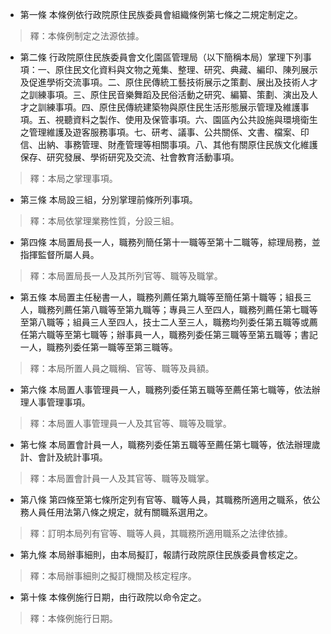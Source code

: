 * 第一條 本條例依行政院原住民族委員會組織條例第七條之二規定制定之。

> 釋：本條例制定之法源依據。

* 第二條 行政院原住民族委員會文化園區管理局（以下簡稱本局）掌理下列事項：一、原住民文化資料與文物之蒐集、整理、研究、典藏、編印、陳列展示及促進學術交流事項。二、原住民傳統工藝技術展示之策劃、展出及技術人才之訓練事項。三、原住民音樂舞蹈及民俗活動之研究、編纂、策劃、演出及人才之訓練事項。四、原住民傳統建築物與原住民生活形態展示管理及維護事項。五、視聽資料之製作、使用及保管事項。六、園區內公共設施與環境衛生之管理維護及遊客服務事項。七、研考、議事、公共關係、文書、檔案、印信、出納、事務管理、財產管理等相關事項。八、其他有關原住民族文化維護保存、研究發展、學術研究及交流、社會教育活動事項。

> 釋：本局之掌理事項。

* 第三條 本局設三組，分別掌理前條所列事項。

> 釋：本局依掌理業務性質，分設三組。

* 第四條 本局置局長一人，職務列簡任第十一職等至第十二職等，綜理局務，並指揮監督所屬人員。

> 釋：本局置局長一人及其所列官等、職等及職掌。

* 第五條 本局置主任秘書一人，職務列薦任第九職等至簡任第十職等；組長三人，職務列薦任第八職等至第九職等；專員三人至四人，職務列薦任第七職等至第八職等；組員三人至四人，技士二人至三人，職務均列委任第五職等或薦任第六職等至第七職等；辦事員一人，職務列委任第三職等至第五職等；書記一人，職務列委任第一職等至第三職等。

> 釋：本局所置人員之職稱、官等、職等及員額。

* 第六條 本局置人事管理員一人，職務列委任第五職等至薦任第七職等，依法辦理人事管理事項。

> 釋：本局置人事管理員一人及其官等、職等及職掌。

* 第七條 本局置會計員一人，職務列委任第五職等至薦任第七職等，依法辦理歲計、會計及統計事項。

> 釋：本局置會計員一人及其官等、職等及職掌。

* 第八條 第四條至第七條所定列有官等、職等人員，其職務所適用之職系，依公務人員任用法第八條之規定，就有關職系選用之。

> 釋：訂明本局列有官等、職等人員，其職務所適用職系之法律依據。

* 第九條 本局辦事細則，由本局擬訂，報請行政院原住民族委員會核定之。

> 釋：本局辦事細則之擬訂機關及核定程序。

* 第十條 本條例施行日期，由行政院以命令定之。

> 釋：本條例施行日期。

